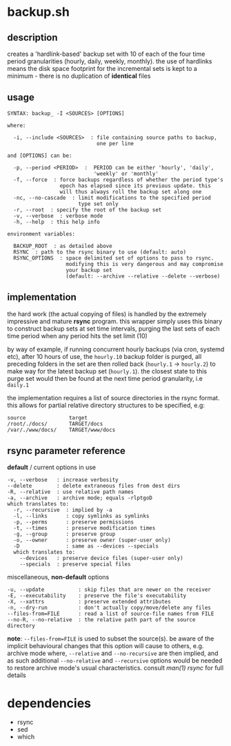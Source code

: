 # backup.sh

## description
creates a 'hardlink-based' backup set with 10 of each of the four time period granularities (hourly, daily, weekly, monthly). the use of hardlinks means the disk space footprint for the incremental sets is kept to a minimum - there is no duplication of **identical** files

## usage
```
SYNTAX: backup_ -I <SOURCES> [OPTIONS]

where:

  -i, --include <SOURCES>  : file containing source paths to backup,
                             one per line

and [OPTIONS] can be:

  -p, --period <PERIOD>  :  PERIOD can be either 'hourly', 'daily',
                            'weekly' or 'monthly'
  -f, --force  : force backups regardless of whether the period type's
                 epoch has elapsed since its previous update. this
                 will thus always roll the backup set along one
  -nc, --no-cascade  : limit modifications to the specified period
                       type set only
  -r, --root  : specify the root of the backup set
  -v, --verbose  : verbose mode
  -h, --help  : this help info

environment variables:

  BACKUP_ROOT  : as detailed above
  RSYNC  : path to the rsync binary to use (default: auto)
  RSYNC_OPTIONS  : space delimited set of options to pass to rsync.
                   modifying this is very dangerous and may compromise
                   your backup set
                   (default: --archive --relative --delete --verbose)
```

## implementation
the hard work (the actual copying of files) is handled by the extremely impressive and mature **rsync** program. this wrapper simply uses this binary to construct backup sets at set time intervals, purging the last sets of each time period when any period hits the set limit (10)

by way of example, if running concurrent hourly backups (via cron, systemd etc), after 10 hours of use, the `hourly.10` backup folder is purged, all preceding folders in the set are then rolled back (`hourly.1` -> `hourly.2`) to make way for the latest backup set (`hourly.1`). the closest state to this purge set would then be found at the next time period granularity, i.e `daily.1`

the implementation requires a list of source directories in the rsync format. this allows for partial relative directory structures to be specified, e.g:
```
source              target
/root/./docs/       TARGET/docs
/var/./www/docs/    TARGET/www/docs
```

## rsync parameter reference

**default** / current options in use
```
-v, --verbose   : increase verbosity
--delete        : delete extraneous files from dest dirs
-R, --relative  : use relative path names
-a, --archive   : archive mode; equals -rlptgoD
which translates to:
  -r, --recursive  : implied by -a
  -l, --links      : copy symlinks as symlinks
  -p, --perms      : preserve permissions
  -t, --times      : preserve modification times
  -g, --group      : preserve group
  -o, --owner      : preserve owner (super-user only)
  -D               : same as --devices --specials
  which translates to:
    --devices   : preserve device files (super-user only)
    --specials  : preserve special files
```
miscellaneous, **non-default** options
```
-u, --update           : skip files that are newer on the receiver
-E, --executability    : preserve the file's executability
-X, --xattrs           : preserve extended attributes
-n, --dry-run          : don't actually copy/move/delete any files
--files-from=FILE      : read a list of source-file names from FILE
--no-R, --no-relative  : the relative path part of the source directory
```
**note**:
`--files-from=FILE`  is used to subset the source(s). be aware of the
implicit behavioural changes that this option will cause to others,
e.g. archive mode where, `--relative` and `--no-recursive` are then
implied, and as such additional `--no-relative` and `--recursive`
options would be needed to restore archive mode's usual characteristics.
consult *man(1) rsync* for full details

# dependencies
- rsync
- sed
- which
